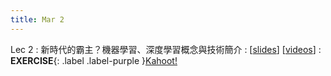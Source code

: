 ```yaml
---
title: Mar 2
---
```


Lec 2
: 新時代的霸主？機器學習、深度學習概念與技術簡介
  : [[slides](https://docs.google.com/presentation/d/1eJVG41xVyawoAFNPHDWX2J6jwWWUtzu945A4fJcC2B4/edit?usp=sharing)] [[videos](https://youtu.be/aREAm9UQDAk)]
: **EXERCISE**{: .label .label-purple }[Kahoot!](https://create.kahoot.it/details/1e579fd2-9806-4e34-b881-5ead657ff804)
